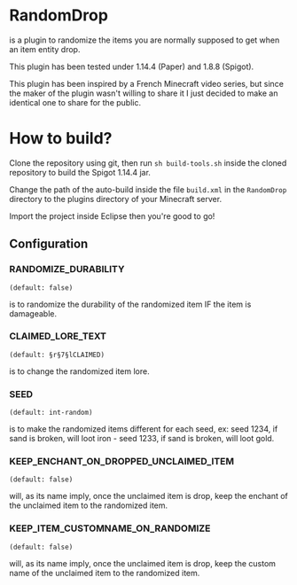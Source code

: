 # RandomDrop
is a plugin to randomize the items you are normally supposed to get when an item entity drop.

This plugin has been tested under 1.14.4 (Paper) and 1.8.8 (Spigot).

This plugin has been inspired by a French Minecraft video series, but since the maker of the plugin wasn't willing to share it I just decided to make an identical one to share for the public.

# How to build?
Clone the repository using git, then run `sh build-tools.sh` inside the cloned repository to build the Spigot 1.14.4 jar.

Change the path of the auto-build inside the file `build.xml` in the `RandomDrop` directory to the plugins directory of your Minecraft server.

Import the project inside Eclipse then you're good to go!

## Configuration
### RANDOMIZE_DURABILITY
    (default: false)
is to randomize the durability of the randomized item IF the item is damageable.

### CLAIMED_LORE_TEXT
    (default: §r§7§lCLAIMED)
is to change the randomized item lore.

### SEED
    (default: int-random)
is to make the randomized items different for each seed, ex: seed 1234, if sand is broken, will loot iron - seed 1233, if sand is broken, will loot gold.

### KEEP_ENCHANT_ON_DROPPED_UNCLAIMED_ITEM
    (default: false)
will, as its name imply, once the unclaimed item is drop, keep the enchant of the unclaimed item to the randomized item.

### KEEP_ITEM_CUSTOMNAME_ON_RANDOMIZE
    (default: false)
will, as its name imply, once the unclaimed item is drop, keep the custom name of the unclaimed item to the randomized item.
